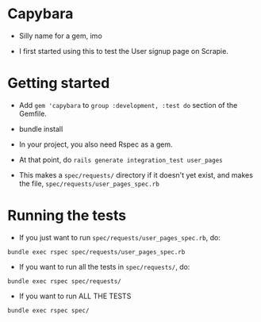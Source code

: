 # Capybara

- Silly name for a gem, imo

- I first started using this to test the User signup page on Scrapie.

# Getting started

- Add `gem 'capybara` to `group :development, :test do` section of the Gemfile.

- bundle install

- In your project, you also need Rspec as a gem.

- At that point, do `rails generate integration_test user_pages`

- This makes a `spec/requests/` directory if it doesn't yet exist, and makes the file, `spec/requests/user_pages_spec.rb`

# Running the tests

- If you just want to run `spec/requests/user_pages_spec.rb`, do:

```
bundle exec rspec spec/requests/user_pages_spec.rb
```

- If you want to run all the tests in `spec/requests/`, do:

```
bundle exec rspec spec/requests/
```

- If you want to run ALL THE TESTS

```
bundle exec rspec spec/
```